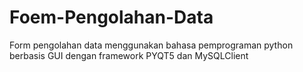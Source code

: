 # Foem-Pengolahan-Data
Form pengolahan data menggunakan bahasa pemprograman python berbasis GUI dengan framework PYQT5 dan MySQLClient
